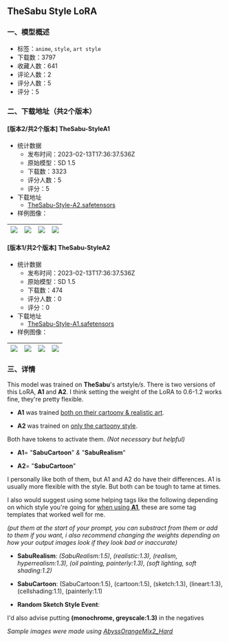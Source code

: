 ## TheSabu Style LoRA 
### 一、模型概述

- 标签：`anime`, `style`, `art style`
- 下载数：3797
- 收藏人数：641
- 评论人数：2
- 评分人数：5
- 评分：5

### 二、下载地址（共2个版本）

#### [版本2/共2个版本] TheSabu-StyleA1

- 统计数据
  - 发布时间：2023-02-13T17:36:37.536Z
  - 原始模型：SD 1.5
  - 下载数：3323
  - 评分人数：5
  - 评分：5
- 下载地址
  - [TheSabu-Style-A2.safetensors](https://civitai.com/api/download/models/10095)
- 样例图像：

| <img src="https://image.civitai.com/xG1nkqKTMzGDvpLrqFT7WA/df40b042-95f1-4c2e-453f-8389bf625d00/width=450/98388.jpeg" /> | <img src="https://image.civitai.com/xG1nkqKTMzGDvpLrqFT7WA/3207ec94-4566-4fb7-d5c5-582503e80100/width=450/98402.jpeg" /> | <img src="https://image.civitai.com/xG1nkqKTMzGDvpLrqFT7WA/b6453c8e-2e98-45b7-a6c5-2dc9d912c900/width=450/98401.jpeg" /> | <img src="https://image.civitai.com/xG1nkqKTMzGDvpLrqFT7WA/65b14df4-d3b0-4c71-b225-b297a16c4800/width=450/98400.jpeg" /> |
| ---- | ---- | ---- | ---- |

#### [版本1/共2个版本] TheSabu-StyleA2

- 统计数据
  - 发布时间：2023-02-13T17:36:37.536Z
  - 原始模型：SD 1.5
  - 下载数：474
  - 评分人数：0
  - 评分：0
- 下载地址
  - [TheSabu-Style-A1.safetensors](https://civitai.com/api/download/models/10096)
- 样例图像：

| <img src="https://image.civitai.com/xG1nkqKTMzGDvpLrqFT7WA/cad657d3-b753-4f81-2c27-055912419800/width=450/98412.jpeg" /> | <img src="https://image.civitai.com/xG1nkqKTMzGDvpLrqFT7WA/f72f81ba-971c-415e-deac-839248fa0a00/width=450/98411.jpeg" /> | <img src="https://image.civitai.com/xG1nkqKTMzGDvpLrqFT7WA/2211596d-6e13-472c-f11f-73d3e5760100/width=450/98410.jpeg" /> | <img src="https://image.civitai.com/xG1nkqKTMzGDvpLrqFT7WA/9cc72d46-8fa9-4305-731e-aca80b02eb00/width=450/98409.jpeg" /> |
| ---- | ---- | ---- | ---- |


### 三、详情
<p>This model was trained on <strong>TheSabu</strong>'s artstyle<em>/s</em>. There is two versions of this LoRA, <strong>A1 </strong>and <strong>A2</strong>. I think setting the weight of the LoRA to 0.6-1.2 works fine, they're pretty flexible.</p><p></p><ul><li><p><strong>A1</strong> was trained <u>both on their cartoony &amp; realistic art</u>.</p></li><li><p><strong>A2 </strong>was trained on <u>only the cartoony style</u>.</p></li></ul><p></p><p>Both have tokens to activate them. <em>(Not necessary but helpful)</em></p><ul><li><p><strong>A1</strong>= "<strong>SabuCartoon</strong>" <em>&amp; </em>"<strong>SabuRealism</strong>"</p></li><li><p><strong>A2</strong>= "<strong>SabuCartoon</strong>"</p></li></ul><p></p><p>I personally like both of them, but A1 and A2 do have their differences. A1 is usually more flexible with the style. But both can be tough to tame at times.</p><p>I also would suggest using some helping tags like the following depending on which style you're going for <u>when using </u><strong><u>A1</u></strong>, these are some tag templates that worked well for me. </p><p><em>(put them at the start of your prompt, you can substract from them or add to them if you want, i also recommend changing the weights depending on how your output images look if they look bad or inaccurate)</em></p><ul><li><p><strong>SabuRealism</strong>: <em>(SabuRealism:1.5)</em>, <em>(realistic:1.3), (realism, hyperrealism:1.3), (oil painting, painterly:1.3), (soft lighting, soft shading:1.2)</em></p><p></p></li><li><p><strong>SabuCartoon</strong>: (SabuCartoon:1.5), (cartoon:1.5), (sketch:1.3), (lineart:1.3), (cellshading:1.1), (painterly:1.1)</p></li></ul><p></p><ul><li><p><strong>Random Sketch Style Event</strong>: </p></li></ul><p>I'd also advise putting <strong>(monochrome, greyscale:1.3)</strong> in the negatives</p><p></p><p></p><p><em>Sample images were made using </em><a rel="ugc" href="https://civitai.com/models/4451/abyssorangemix2-hardcore"><em>AbyssOrangeMix2_Hard</em></a></p>